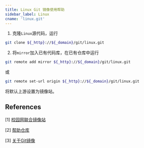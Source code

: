 ```yaml
---
title: Linux Git 镜像使用帮助
sidebar_label: Linux
cname: 'linux.git'
---
```


1. 克隆`Linux`源代码，运行

```bash varcode
git clone ${_http}://${_domain}/git/linux.git
```

2. 将`mirror`加入已有代码库，在已有仓库中运行

```bash varcode
git remote add mirror ${_http}://${_domain}/git/linux.git
```

或

```bash varcode
git remote set-url origin ${_http}://${_domain}/git/linux.git
```

将默认上游设置为镜像站。

## References

[1] [校园网联合镜像站](https://mirrors.cernet.edu.cn/about)

[2] [帮助仓库](https://github.com/mirrorz-org/mirrorz-help)

[3] [关于Git镜像](${_http}://${_domain}/docs/about-git)
